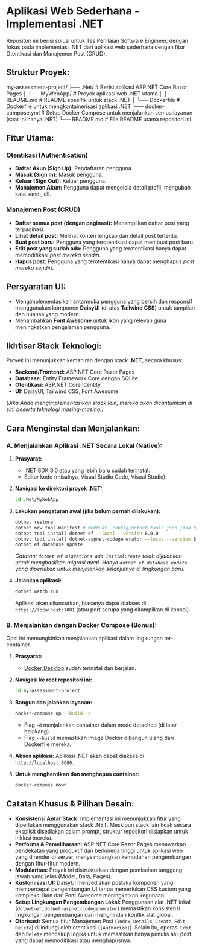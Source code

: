 # Aplikasi Web Sederhana - Implementasi .NET

Repositori ini berisi solusi untuk Tes Penilaian Software Engineer, dengan fokus pada implementasi .NET dari aplikasi web sederhana dengan fitur Otentikasi dan Manajemen Post (CRUD).

## Struktur Proyek:

my-assessment-project/
├── .Net/ # Berisi aplikasi ASP.NET Core Razor Pages
│ ├── MyWebApp/ # Proyek aplikasi web .NET utama
│ ├── README.md # README spesifik untuk stack .NET
│ └── Dockerfile # Dockerfile untuk mengkontainerisasi aplikasi .NET
├── docker-compose.yml # Setup Docker Compose untuk menjalankan semua layanan (saat ini hanya .NET)
└── README.md # File README utama repositori ini

## Fitur Utama:

### Otentikasi (Authentication)

- **Daftar Akun (Sign Up):** Pendaftaran pengguna.
- **Masuk (Sign In):** Masuk pengguna.
- **Keluar (Sign Out):** Keluar pengguna.
- **Manajemen Akun:** Pengguna dapat mengelola detail profil, mengubah kata sandi, dll.

### Manajemen Post (CRUD)

- **Daftar semua post (dengan paginasi):** Menampilkan daftar post yang terpaginasi.
- **Lihat detail post:** Melihat konten lengkap dan detail post tertentu.
- **Buat post baru:** Pengguna yang terotentikasi dapat membuat post baru.
- **Edit post yang sudah ada:** Pengguna yang terotentikasi hanya dapat memodifikasi _post mereka sendiri_.
- **Hapus post:** Pengguna yang terotentikasi hanya dapat menghapus _post mereka sendiri_.

## Persyaratan UI:

- Mengimplementasikan antarmuka pengguna yang bersih dan responsif menggunakan komponen **DaisyUI** (di atas **Tailwind CSS**) untuk tampilan dan nuansa yang modern.
- Menambahkan **Font Awesome** untuk ikon yang relevan guna meningkatkan pengalaman pengguna.

## Ikhtisar Stack Teknologi:

Proyek ini menunjukkan kemahiran dengan stack **.NET**, secara khusus:

- **Backend/Frontend:** ASP.NET Core Razor Pages
- **Database:** Entity Framework Core dengan SQLite
- **Otentikasi:** ASP.NET Core Identity
- **UI:** DaisyUI, Tailwind CSS, Font Awesome

_(Jika Anda mengimplementasikan stack lain, mereka akan dicantumkan di sini beserta teknologi masing-masing.)_

## Cara Menginstal dan Menjalankan:

### A. Menjalankan Aplikasi .NET Secara Lokal (Native):

1.  **Prasyarat:**

    - [.NET SDK 8.0](https://dotnet.microsoft.com/download/dotnet/8.0) atau yang lebih baru sudah terinstal.
    - Editor kode (misalnya, Visual Studio Code, Visual Studio).

2.  **Navigasi ke direktori proyek .NET:**

    ```bash
    cd .Net/MyWebApp
    ```

3.  **Lakukan pengaturan awal (jika belum pernah dilakukan):**

    ```bash
    dotnet restore
    dotnet new tool-manifest # Membuat .config/dotnet-tools.json jika belum ada
    dotnet tool install dotnet-ef --local --version 8.0.0
    dotnet tool install dotnet-aspnet-codegenerator --local --version 8.0.0
    dotnet ef database update
    ```

    _Catatan: `dotnet ef migrations add InitialCreate` telah dijalankan untuk menghasilkan migrasi awal. Hanya `dotnet ef database update` yang diperlukan untuk menjalankan selanjutnya di lingkungan baru._

4.  **Jalankan aplikasi:**
    ```bash
    dotnet watch run
    ```
    Aplikasi akan diluncurkan, biasanya dapat diakses di `https://localhost:7001` (atau port serupa yang ditampilkan di konsol).

### B. Menjalankan dengan Docker Compose (Bonus):

Opsi ini memungkinkan menjalankan aplikasi dalam lingkungan ter-container.

1.  **Prasyarat:**

    - [Docker Desktop](https://www.docker.com/products/docker-desktop/) sudah terinstal dan berjalan.

2.  **Navigasi ke root repositori ini:**

    ```bash
    cd my-assessment-project
    ```

3.  **Bangun dan jalankan layanan:**

    ```bash
    docker-compose up --build -d
    ```

    - Flag `-d` menjalankan container dalam mode detached (di latar belakang).
    - Flag `--build` memastikan image Docker dibangun ulang dari Dockerfile mereka.

4.  **Akses aplikasi:**
    Aplikasi .NET akan dapat diakses di `http://localhost:8080`.

5.  **Untuk menghentikan dan menghapus container:**
    ```bash
    docker-compose down
    ```

## Catatan Khusus & Pilihan Desain:

- **Konsistensi Antar Stack:** Implementasi ini menunjukkan fitur yang diperlukan menggunakan stack .NET. Meskipun stack lain tidak secara eksplisit disediakan dalam prompt, struktur repositori disiapkan untuk inklusi mereka.
- **Performa & Pemeliharaan:** ASP.NET Core Razor Pages menawarkan pendekatan yang produktif dan berkinerja tinggi untuk aplikasi web yang dirender di server, menyeimbangkan kemudahan pengembangan dengan fitur-fitur modern.
- **Modularitas:** Proyek ini distrukturkan dengan pemisahan tanggung jawab yang jelas (Model, Data, Pages).
- **Kustomisasi UI:** DaisyUI menyediakan pustaka komponen yang mempercepat pengembangan UI tanpa memerlukan CSS kustom yang kompleks. Ikon dari Font Awesome meningkatkan kegunaan.
- **Setup Lingkungan Pengembangan Lokal:** Penggunaan alat .NET lokal (`dotnet-ef`, `dotnet-aspnet-codegenerator`) memastikan konsistensi lingkungan pengembangan dan menghindari konflik alat global.
- **Otorisasi:** Semua fitur Manajemen Post (`Index`, `Details`, `Create`, `Edit`, `Delete`) dilindungi oleh otentikasi (`[Authorize]`). Selain itu, operasi `Edit` dan `Delete` mencakup logika untuk memastikan hanya penulis asli post yang dapat memodifikasi atau menghapusnya.
